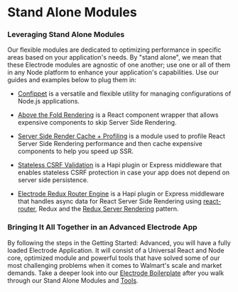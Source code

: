# Stand Alone Modules

### Leveraging Stand Alone Modules

Our flexible modules are dedicated to optimizing performance in specific areas based on your application's needs. By "stand alone", we mean that these Electrode modules are agnostic of one another; use one or all of them in any Node platform to enhance your application's capabilities. Use our guides and examples below to plug them in:

* [Confippet](/chapter1/advanced/stand-alone-modules/confippet.md) is a versatile and flexible utility for managing configurations of Node.js applications.

* [Above the Fold Rendering](/chapter1/advanced/stand-alone-modules/above-the-fold-rendering.md) is a React component wrapper that allows expensive components to skip Server Side Rendering.

* [Server Side Render Cache + Profiling](/chapter1/advanced/stand-alone-modules/above-the-fold-rendering.md) is a module used to profile React Server Side Rendering performance and then cache expensive components to help you speed up SSR.

* [Stateless CSRF Validation](/chapter1/advanced/stand-alone-modules/stateless-csrf-validation.md) is a Hapi plugin or Express middleware that enables stateless CSRF protection in case your app does not depend on server side persistence.

* [Electrode Redux Router Engine](/chapter1/advanced/stand-alone-modules/redux-router-engine.md) is a Hapi plugin or Express middleware that handles async data for React Server Side Rendering using [react-router](https://github.com/ReactTraining/react-router), Redux and the [Redux Server Rendering](http://redux.js.org/docs/recipes/ServerRendering.html) pattern.

### Bringing It All Together in an Advanced Electrode App

By following the steps in the Getting Started: Advanced, you will have a fully loaded Electrode Application. It will consist of a Universal React and Node core, optimized module and powerful tools that have solved some of our most challenging problems when it comes to Walmart's scale and market demands. Take a deeper look into our [Electrode Boilerplate](http://www.electrode.io/docs/electrode_boilerplate.html) after you walk through our Stand Alone Modules and [Tools](http://www.electrode.io/docs/electrode_tools.html).

